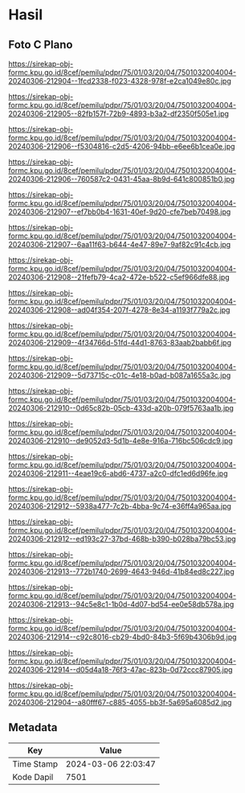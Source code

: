 # Hasil

## Foto C Plano

https://sirekap-obj-formc.kpu.go.id/8cef/pemilu/pdpr/75/01/03/20/04/7501032004004-20240306-212904--1fcd2338-f023-4328-978f-e2ca1049e80c.jpg

https://sirekap-obj-formc.kpu.go.id/8cef/pemilu/pdpr/75/01/03/20/04/7501032004004-20240306-212905--82fb157f-72b9-4893-b3a2-df2350f505e1.jpg

https://sirekap-obj-formc.kpu.go.id/8cef/pemilu/pdpr/75/01/03/20/04/7501032004004-20240306-212906--f5304816-c2d5-4206-94bb-e6ee6b1cea0e.jpg

https://sirekap-obj-formc.kpu.go.id/8cef/pemilu/pdpr/75/01/03/20/04/7501032004004-20240306-212906--760587c2-0431-45aa-8b9d-641c800851b0.jpg

https://sirekap-obj-formc.kpu.go.id/8cef/pemilu/pdpr/75/01/03/20/04/7501032004004-20240306-212907--ef7bb0b4-1631-40ef-9d20-cfe7beb70498.jpg

https://sirekap-obj-formc.kpu.go.id/8cef/pemilu/pdpr/75/01/03/20/04/7501032004004-20240306-212907--6aa11f63-b644-4e47-89e7-9af82c91c4cb.jpg

https://sirekap-obj-formc.kpu.go.id/8cef/pemilu/pdpr/75/01/03/20/04/7501032004004-20240306-212908--21fefb79-4ca2-472e-b522-c5ef966dfe88.jpg

https://sirekap-obj-formc.kpu.go.id/8cef/pemilu/pdpr/75/01/03/20/04/7501032004004-20240306-212908--ad04f354-207f-4278-8e34-a1193f779a2c.jpg

https://sirekap-obj-formc.kpu.go.id/8cef/pemilu/pdpr/75/01/03/20/04/7501032004004-20240306-212909--4f34766d-51fd-44d1-8763-83aab2babb6f.jpg

https://sirekap-obj-formc.kpu.go.id/8cef/pemilu/pdpr/75/01/03/20/04/7501032004004-20240306-212909--5d73715c-c01c-4e18-b0ad-b087a1655a3c.jpg

https://sirekap-obj-formc.kpu.go.id/8cef/pemilu/pdpr/75/01/03/20/04/7501032004004-20240306-212910--0d65c82b-05cb-433d-a20b-079f5763aa1b.jpg

https://sirekap-obj-formc.kpu.go.id/8cef/pemilu/pdpr/75/01/03/20/04/7501032004004-20240306-212910--de9052d3-5d1b-4e8e-916a-716bc506cdc9.jpg

https://sirekap-obj-formc.kpu.go.id/8cef/pemilu/pdpr/75/01/03/20/04/7501032004004-20240306-212911--4eae19c6-abd6-4737-a2c0-dfc1ed6d96fe.jpg

https://sirekap-obj-formc.kpu.go.id/8cef/pemilu/pdpr/75/01/03/20/04/7501032004004-20240306-212912--5938a477-7c2b-4bba-9c74-e36ff4a965aa.jpg

https://sirekap-obj-formc.kpu.go.id/8cef/pemilu/pdpr/75/01/03/20/04/7501032004004-20240306-212912--ed193c27-37bd-468b-b390-b028ba79bc53.jpg

https://sirekap-obj-formc.kpu.go.id/8cef/pemilu/pdpr/75/01/03/20/04/7501032004004-20240306-212913--772b1740-2699-4643-946d-41b84ed8c227.jpg

https://sirekap-obj-formc.kpu.go.id/8cef/pemilu/pdpr/75/01/03/20/04/7501032004004-20240306-212913--94c5e8c1-1b0d-4d07-bd54-ee0e58db578a.jpg

https://sirekap-obj-formc.kpu.go.id/8cef/pemilu/pdpr/75/01/03/20/04/7501032004004-20240306-212914--c92c8016-cb29-4bd0-84b3-5f69b4306b9d.jpg

https://sirekap-obj-formc.kpu.go.id/8cef/pemilu/pdpr/75/01/03/20/04/7501032004004-20240306-212914--d05d4a18-76f3-47ac-823b-0d72ccc87905.jpg

https://sirekap-obj-formc.kpu.go.id/8cef/pemilu/pdpr/75/01/03/20/04/7501032004004-20240306-212904--a80fff67-c885-4055-bb3f-5a695a6085d2.jpg


## Metadata

| Key        | Value               |
| ---------- | ------------------- |
| Time Stamp | 2024-03-06 22:03:47 |
| Kode Dapil | 7501                |



